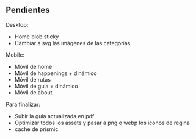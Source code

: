 
## Pendientes 

Desktop:
- Home blob sticky
- Cambiar a svg las imágenes de las categorías

Mobile:
- Móvil de home
- Móvil de happenings + dinámico
- Móvil de rutas
- Móvil de guia + dinámico
- Móvil de about

Para finalizar:
- Subir la guía actualizada en pdf
- Optimizar todos los assets y pasar a png o webp los iconos de regina
- cache de prismic
